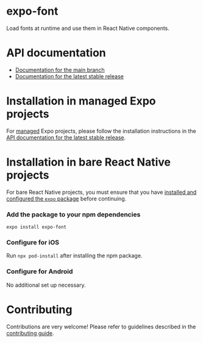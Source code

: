 # expo-font

Load fonts at runtime and use them in React Native components.

# API documentation

- [Documentation for the main branch](https://github.com/expo/expo/blob/main/docs/pages/versions/unversioned/sdk/font.md)
- [Documentation for the latest stable release](https://docs.expo.dev/versions/latest/sdk/font/)

# Installation in managed Expo projects

For [managed](https://docs.expo.dev/versions/latest/introduction/managed-vs-bare/) Expo projects, please follow the installation instructions in the [API documentation for the latest stable release](https://docs.expo.dev/versions/latest/sdk/font/).

# Installation in bare React Native projects

For bare React Native projects, you must ensure that you have [installed and configured the `expo` package](https://docs.expo.dev/bare/installing-expo-modules/) before continuing.

### Add the package to your npm dependencies

```
expo install expo-font
```

### Configure for iOS

Run `npx pod-install` after installing the npm package.

### Configure for Android

No additional set up necessary.

# Contributing

Contributions are very welcome! Please refer to guidelines described in the [contributing guide](https://github.com/expo/expo#contributing).
